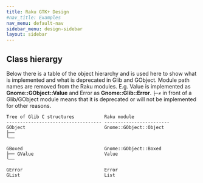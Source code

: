 ```yaml
---
title: Raku GTK+ Design
#nav_title: Examples
nav_menu: default-nav
sidebar_menu: design-sidebar
layout: sidebar
---
```


## Class hierargy

Below there is a table of the object hierarchy and is used here to show what is implemented and what is deprecated in Glib and GObject. Module path names are removed from the Raku modules. E.g. Value is implemented as **Gnome::GObject::Value** and Error as **Gnome::Glib::Error**. `├─✗` in front of a Glib/GObject module means that it is deprecated or will not be implemented for other reasons.

```
Tree of Glib C structures           Raku module
----------------------------------- ------------------------
GObject                             Gnome::GObject::Object
├──                                       
╰──

GBoxed                              Gnome::GObject::Boxed
├── GValue                          Value  
╰──

GError                              Error
GList                               List

```
